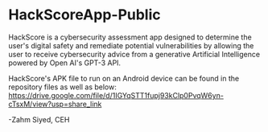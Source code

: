 # HackScoreApp-Public

HackScore is a cybersecurity assessment app designed to determine the user's digital safety and remediate potential vulnerabilities by allowing the user to receive cybersecurity advice from a generative Artificial Intelligence powered by Open AI's GPT-3 API.

HackScore's APK file to run on an Android device can be found in the repository files as well as below:
https://drive.google.com/file/d/1IGYqSTT1fupj93kClp0PvqW6yn-cTsxM/view?usp=share_link

-Zahm Siyed, CEH
